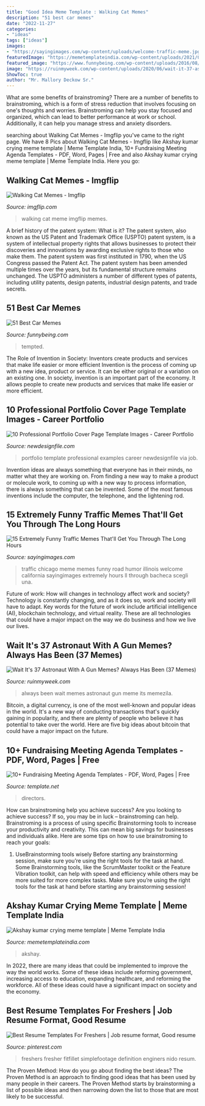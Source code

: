 ```yaml
---
title: "Good Idea Meme Template : Walking Cat Memes"
description: "51 best car memes"
date: "2022-11-27"
categories:
- "ideas"
tags: ["ideas"]
images:
- "https://sayingimages.com/wp-content/uploads/welcome-traffic-meme.jpg"
featuredImage: "https://memetemplateindia.com/wp-content/uploads/2021/07/akshay-kumar-crying-meme-dancing.jpeg"
featured_image: "https://www.funnybeing.com/wp-content/uploads/2016/08/I-Am-So-Tempted-600x727.jpg"
image: "https://ruinmyweek.com/wp-content/uploads/2020/06/wait-it-37-astronaut-with-a-gun-memes-always-has-been-27.jpg"
ShowToc: true
author: "Mr. Mallory Deckow Sr."
---
```



What are some benefits of brainstroming?
There are a number of benefits to brainstroming, which is a form of stress reduction that involves focusing on one's thoughts and worries. Brainstroming can help you stay focused and organized, which can lead to better performance at work or school. Additionally, it can help you manage stress and anxiety disorders.

	

		
searching about Walking Cat Memes - Imgflip you've came to the right page. We have 8 Pics about Walking Cat Memes - Imgflip like Akshay kumar crying meme template | Meme Template India, 10+ Fundraising Meeting Agenda Templates - PDF, Word, Pages | Free and also Akshay kumar crying meme template | Meme Template India. Here you go:
		
    
## Walking Cat Memes - Imgflip

<img loading=lazy src="https://i.imgflip.com/2y5lu2.jpg" onerror="this.onerror=null;this.src='https://tse3.mm.bing.net/th?id=OIP.AQLuIaVO4q0Fna3ys8lngwHaLC&amp;pid=15.1';" alt="Walking Cat Memes - Imgflip">

_Source: imgflip.com_

>walking cat meme imgflip memes. 

	

A brief history of the patent system: What is it?
The patent system, also known as the US Patent and Trademark Office (USPTO) patent system, is a system of intellectual property rights that allows businesses to protect their discoveries and innovations by awarding exclusive rights to those who make them. The patent system was first instituted in 1790, when the US Congress passed the Patent Act. The patent system has been amended multiple times over the years, but its fundamental structure remains unchanged. The USPTO administers a number of different types of patents, including utility patents, design patents, industrial design patents, and trade secrets.

    
## 51 Best Car Memes

<img loading=lazy src="https://www.funnybeing.com/wp-content/uploads/2016/08/I-Am-So-Tempted-600x727.jpg" onerror="this.onerror=null;this.src='https://tse4.mm.bing.net/th?id=OIP.YvKFz2-Rg-PEfiy8-86k2AHaI-&amp;pid=15.1';" alt="51 Best Car Memes">

_Source: funnybeing.com_

>tempted. 

	

The Role of Invention in Society: Inventors create products and services that make life easier or more efficient
Invention is the process of coming up with a new idea, product or service. It can be either original or a variation on an existing one. In society, invention is an important part of the economy. It allows people to create new products and services that make life easier or more efficient.

    
## 10 Professional Portfolio Cover Page Template Images - Career Portfolio

<img loading=lazy src="http://www.newdesignfile.com/postpic/2012/07/portfolio-cover-page-template_40234.jpg" onerror="this.onerror=null;this.src='https://tse3.mm.bing.net/th?id=OIP.xZANaWhUWPYlXSBlmK7oVAHaJ4&amp;pid=15.1';" alt="10 Professional Portfolio Cover Page Template Images - Career Portfolio">

_Source: newdesignfile.com_

>portfolio template professional examples career newdesignfile via job. 

	

Invention ideas are always something that everyone has in their minds, no matter what they are working on. From finding a new way to make a product or molecule work, to coming up with a new way to process information, there is always something that can be invented. Some of the most famous inventions include the computer, the telephone, and the lightening rod.

    
## 15 Extremely Funny Traffic Memes That&#039;ll Get You Through The Long Hours

<img loading=lazy src="https://sayingimages.com/wp-content/uploads/welcome-traffic-meme.jpg" onerror="this.onerror=null;this.src='https://tse4.mm.bing.net/th?id=OIP.0BP-oIMqa3pYXiC7xW9bwQHaLZ&amp;pid=15.1';" alt="15 Extremely Funny Traffic Memes That&#039;ll Get You Through The Long Hours">

_Source: sayingimages.com_

>traffic chicago meme memes funny road humor illinois welcome california sayingimages extremely hours ll through bacheca scegli una. 

	

Future of work: How will changes in technology affect work and society?
Technology is constantly changing, and as it does so, work and society will have to adapt. Key words for the future of work include artificial intelligence (AI), blockchain technology, and virtual reality. These are all technologies that could have a major impact on the way we do business and how we live our lives.

    
## Wait It&#039;s 37 Astronaut With A Gun Memes? Always Has Been (37 Memes)

<img loading=lazy src="https://ruinmyweek.com/wp-content/uploads/2020/06/wait-it-37-astronaut-with-a-gun-memes-always-has-been-27.jpg" onerror="this.onerror=null;this.src='https://tse1.mm.bing.net/th?id=OIP._KxOcs--I_BQr7MzPQ3VNQHaIV&amp;pid=15.1';" alt="Wait It&#039;s 37 Astronaut With A Gun Memes? Always Has Been (37 Memes)">

_Source: ruinmyweek.com_

>always been wait memes astronaut gun meme its memezila. 

	

Bitcoin, a digital currency, is one of the most well-known and popular ideas in the world. It's a new way of conducting transactions that's quickly gaining in popularity, and there are plenty of people who believe it has potential to take over the world. Here are five big ideas about bitcoin that could have a major impact on the future.

    
## 10+ Fundraising Meeting Agenda Templates - PDF, Word, Pages | Free

<img loading=lazy src="https://images.template.net/wp-content/uploads/2019/05/Corporate-Board-Of-Directors-Meeting-For-Fundraising.jpg?width=390" onerror="this.onerror=null;this.src='https://tse1.mm.bing.net/th?id=OIP.wpEw8n5PM3sTHqANLcENsQAAAA&amp;pid=15.1';" alt="10+ Fundraising Meeting Agenda Templates - PDF, Word, Pages | Free">

_Source: template.net_

>directors. 

	

How can brainstroming help you achieve success?
Are you looking to achieve success? If so, you may be in luck – brainstroming can help. Brainstroming is a process of using specific Brainstorming tools to increase your productivity and creativity. This can mean big savings for businesses and individuals alike. Here are some tips on how to use brainstroming to reach your goals: 
1. UseBrainstorming tools wisely 
Before starting any brainstorming session, make sure you’re using the right tools for the task at hand. Some Brainstorming tools, like the ScrumMaster toolkit or the Feature Vibration toolkit, can help with speed and efficiency while others may be more suited for more complex tasks. Make sure you’re using the right tools for the task at hand before starting any brainstorming session! 

    
## Akshay Kumar Crying Meme Template | Meme Template India

<img loading=lazy src="https://memetemplateindia.com/wp-content/uploads/2021/07/akshay-kumar-crying-meme-dancing.jpeg" onerror="this.onerror=null;this.src='https://tse4.mm.bing.net/th?id=OIP.V_JNuolIqwHEAlzihng1nwHaFj&amp;pid=15.1';" alt="Akshay kumar crying meme template | Meme Template India">

_Source: memetemplateindia.com_

>akshay. 

	

In 2022, there are many ideas that could be implemented to improve the way the world works. Some of these ideas include reforming government, increasing access to education, expanding healthcare, and reforming the workforce. All of these ideas could have a significant impact on society and the economy.

    
## Best Resume Templates For Freshers | Job Resume Format, Good Resume

<img loading=lazy src="https://i.pinimg.com/736x/79/6c/04/796c045f7782ea4ab754f39a3540e747.jpg" onerror="this.onerror=null;this.src='https://tse3.mm.bing.net/th?id=OIP.2_tCbD88-usiHmCZR42VvAHaKa&amp;pid=15.1';" alt="Best Resume Templates For Freshers | Job resume format, Good resume">

_Source: pinterest.com_

>freshers fresher fitfillet simplefootage definition enginers nido resum. 

	

The Proven Method: How do you go about finding the best ideas?
The Proven Method is an approach to finding good ideas that has been used by many people in their careers. The Proven Method starts by brainstorming a list of possible ideas and then narrowing down the list to those that are most likely to be successful.

